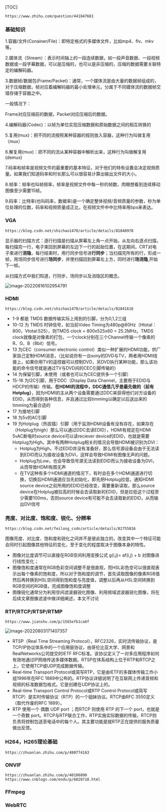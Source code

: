 [TOC]

```
https://www.zhihu.com/question/441847681
```



### 基础知识

1.容器/文件(Conainer/File)：即特定格式的多媒体文件，比如mp4、flv、mkv等。

2.媒体流（Stream）：表示时间轴上的一段连续数据，如一段声音数据、一段视频数据或一段字幕数据，可以是压缩的，也可以是非压缩的，压缩的数据需要关联特定的编解码器。

3.数据帧/数据包(Frame/Packet)：通常，一个媒体流是由大量的数据帧组成的，对于压缩数据，帧对应着编解码器的最小处理单元，分属于不同媒体流的数据帧交错存储于容器之中。

一般情况下：

Frame对应压缩前的数据，Packet对应压缩后的数据。

4.编解码器(Codec)：以帧为单位实现压缩数据和原始数据之间的相互转换的

5.复用(mux)：把不同的流按照某种容器的规则放入容器，这种行为叫做复用（mux）

6.解复用(mux)：把不同的流从某种容器中解析出来，这种行为叫做解复用(demux)

7.码率和帧率是视频文件的最重要的基本特征，对于他们的特有设置会决定视频质量。如果我们知道码率和时长那么可以很容易计算出输出文件的大小。

8.帧率：帧率也叫帧频率，帧率是视频文件中每一秒的帧数，肉眼想看到连续移动图像至少需要15帧。

9.码率：比特率(也叫码率，数据率)是一个确定整体视频/音频质量的参数，秒为单位处理的位数，码率和视频质量成正比，在视频文件中中比特率用bps来表达。

### VGA

```
https://blog.csdn.net/shichao1470/article/details/81840978
```

​    显示器的扫描方式：逐行扫描是扫描从屏幕左上角一点开始，从左向右逐点扫描，每扫描完一行，电子束回到屏幕的左边下一行的起始位置，在这期间，CRT对电子束进行**消隐**，每行结束时，用行同步信号进**行同步**；当扫描完所有的行，形成一帧，用场同步信号进行**场同步**，并使扫描回到屏幕左上方，同时进行**场消隐**,开始下一帧。

   从扫描方式中我们知道，行同步，场同步以及消隐区的概念。

![image-20220816102954791](C:\Users\liujun\AppData\Roaming\Typora\typora-user-images\image-20220816102954791.png)

### HDMI

```
https://blog.csdn.net/shichao1470/article/details/81841616
```

- 1-9 都是 TMDS 数据传输实际上用到的引脚，分为0,1,2三组
- 10-12 为 TMDS 时钟信号，如当前Video Timing为480p@60Hz（Htotal：800，Vtotal:525），则TMDS clock = 800x525x60 = 25.2MHz。TMDS clock就像是对像素的打包，一个clock分别在三个Channel传输一个像素的R、G、B（8bit）信号。
- 13 为CEC（consumer electronic control）类似一种扩展的HDMI功能，供厂家自己定制HDMI消息，（比如说你有一台sony的DVD与TV，两者用HDMI线接上，如果你用TV的遥控器可以控制DVD，另DVD执行某种功能，那么该功能的命令信号就是通过TV与DVD间的CEC引脚传输的）
- 14 为保留引脚，未使用（或者也可以为CEC提供多一个引脚）
- 15-16 为I2C引脚，用于DDC（Display Data Channel，主要用于EDID与HDCP的传输）传输。**在HDMI的流程中，DDC通信几乎是最先做的（前有Hotplug）**，因为HDMI的主从两个设备需要通过DDC来获得他们对方设备的EDID，从而得到各种信息，并且通过比较timming以确定以后送出来的timming为最合适的
- 17 为接地引脚
- 18 为5v的AC引脚
- 19 为Hotplug（热拔插）引脚（用于监测HDMI设备有没有存在，如果存在（Hotplug为high）那么可以通过DDC去读EDID），HDMI有规定在HDMI 5vAC断电时source device可以读reciever device的EDID，也就是需要Hotplug为High。其中有两种Hotplug相关的情况会导致HDMI被识别为DVI：
  - Hotplug为High，不过EDID并没有准备好，那么信号源设备会由于无法读到EDID而认为接收设备为DVI，这样会导致HDMI有图像无声的问题。
  - Hotplug为Low，也会导致信号源无法读到EDID而认为接收设备为DVI，从而导致HDMI有图无声
  - 在TV这种有多个HDMI通道的情况下，有时会在多个HDMI通道进行切换，切换后HDMI通道应当先初始化，即先把Hotplug拉低，通知HDMI source device之前所用的EDID已经改变，需要重新读取，那么source device在Hotplug被拉高的时候会去读取新的EDID，但是拉低这个过程至少需要100ms，否则source device有可能不会去读取新的EDID，从而输出DVI信号

### 亮度、对比度、饱和度、锐化、分辨率

```
https://blog.csdn.net/feilong_csdn/article/details/82755816
```

图像亮度、对比度、饱和度和锐化之间并不是彼此独立的，改变其中一个特征可能会同时引起图像其他特征的变化，至于变化的程度取决于图像本身的特性。

- 图像对比度调节可以直接在RGB空间利用变换公式 g(i,j)= af(i,j) + b 对图像进行线性变化；
- 图像饱和度通常在RGB色彩空间调整不是很直观，而HSL彩色空可以很直观表示出每个像素的饱和度，所以对于饱和度的调节，首先读取图像的像素RGB值然后再转换到HSL空间得到饱和度与亮度值，调整以后再从HSL空间转换到RGB空间的RGB值，完成图像饱和度调整
- 图像锐化通常分为利用空间滤波器锐化图像、利用频域滤波器锐化图像，将在后续文章图像滤波中做详细阐述，本文不讨论



### RTP/RTCP/RTSP/RTMP

```
https://www.jianshu.com/p/1565efb1ca6f
```

![image-20220803171407357](C:\Users\liujun\AppData\Roaming\Typora\typora-user-images\image-20220803171407357.png)

- RTSP（Real Time Streaming Protocol），RFC2326，实时流传输协议，是TCP/IP协议体系中的一个应用层协议，由哥伦比亚大学、网景和RealNetworks公司提交的IETF RFC标准。该协议定义了一对多应用程序如何有效地通过IP网络传送多媒体数据。RTSP在体系结构上位于RTP和RTCP之上，它使用TCP或UDP完成数据传输。
- Real-time Transport Protocol或简写RTP，它是由IETF的多媒体传输工作小组1996年在RFC 1889中公布的。RTP协议详细说明了在互联网上传递音频和视频的标准数据包格式。它是创建在UDP协议上的。
- Real-time Transport Control Protocol或RTP Control Protocol或简写RTCP）是实时传输协议（RTP）的一个姐妹协议。RTCP由RFC 3550定义（取代作废的RFC 1889）。
- RTP 使用一个 偶数 UDP port ；而RTCP 则使用 RTP 的下一个 port，也就是一个奇数 port。RTCP与RTP联合工作，RTP实施实际数据的传输，RTCP则负责将控制包送至电话中的每个人。其主要功能是就RTP正在提供的服务质量做出反馈。

### H264，H265理论基础

```
https://zhuanlan.zhihu.com/p/480774163

```

### ONVIF

```
https://zhuanlan.zhihu.com/p/40106890
https://www.cnblogs.com/endv/p/6828718.html
```



### FFmpeg

### WebRTC